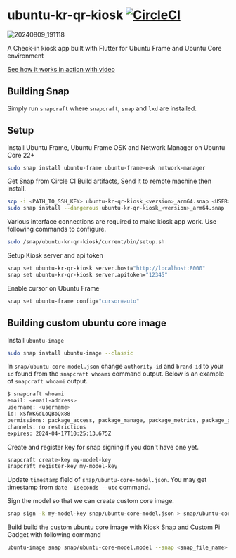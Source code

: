 # ubuntu-kr-qr-kiosk [![CircleCI](https://dl.circleci.com/status-badge/img/circleci/LCy26Fe3U1mrPC75gaG7e1/K8Lwqp1Yg1mdDbFWcENXcQ/tree/main.svg?style=svg)](https://dl.circleci.com/status-badge/redirect/circleci/LCy26Fe3U1mrPC75gaG7e1/K8Lwqp1Yg1mdDbFWcENXcQ/tree/main)

![20240809_191118](https://github.com/user-attachments/assets/ddb2b6d6-4a5d-4b9e-8245-5b75d8e68289)

A Check-in kiosk app built with Flutter for Ubuntu Frame and Ubuntu Core environment

[See how it works in action with video](https://www.youtube.com/watch?v=Nd4mDMSv4po)

## Building Snap
Simply run `snapcraft` where `snapcraft`, `snap` and `lxd` are installed.

## Setup

Install Ubuntu Frame, Ubuntu Frame OSK and Network Manager on Ubuntu Core 22+

```bash
sudo snap install ubuntu-frame ubuntu-frame-osk network-manager
```

Get Snap from Circle CI Build artifacts, Send it to remote machine then install.

```bash
scp -i <PATH_TO_SSH_KEY> ubuntu-kr-qr-kiosk_<version>_arm64.snap <USER>@<IP_ADDRESS>:~/
sudo snap install --dangerous ubuntu-kr-qr-kiosk_<version>_arm64.snap
```

Various interface connections are required to make kiosk app work. Use following commands to configure.

```bash
sudo /snap/ubuntu-kr-qr-kiosk/current/bin/setup.sh
```

Setup Kiosk server and api token
```bash
snap set ubuntu-kr-qr-kiosk server.host="http://localhost:8000"
snap set ubuntu-kr-qr-kiosk server.apitoken="12345"
```

Enable cursor on Ubuntu Frame
```bash
snap set ubuntu-frame config="cursor=auto"
```

## Building custom ubuntu core image

Install `ubuntu-image`

```bash
sudo snap install ubuntu-image --classic
```

In `snap/ubuntu-core-model.json` change `authority-id` and `brand-id` to your `id` found from the `snapcraft whoami` command output. Below is an example of `snapcraft whoami` output.

```bash
$ snapcraft whoami
email: <email-address>
username: <username>
id: xSfWKGdLoQBoQx88
permissions: package_access, package_manage, package_metrics, package_push, package_register, package_release, package_update
channels: no restrictions
expires: 2024-04-17T10:25:13.675Z 
```

Create and register key for snap signing if you don't have one yet.

```bash
snapcraft create-key my-model-key
snapcraft register-key my-model-key
```

Update `timestamp` field of `snap/ubuntu-core-model.json`. You may get timestamp from `date -Iseconds --utc` command.

Sign the model so that we can create custom core image.
```bash
snap sign -k my-model-key snap/ubuntu-core-model.json > snap/ubuntu-core-model.model
```

Build build the custom ubuntu core image with Kiosk Snap and Custom Pi Gadget with following command

```bash
ubuntu-image snap snap/ubuntu-core-model.model --snap <snap_file_name> --snap <snap_file_name>
```

